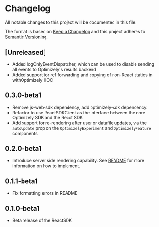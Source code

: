 # Changelog
All notable changes to this project will be documented in this file.

The format is based on [Keep a Changelog](http://keepachangelog.com/en/1.0.0/)
and this project adheres to [Semantic Versioning](http://semver.org/spec/v2.0.0.html).

## [Unreleased]
* Added logOnlyEventDispatcher, which can be used to disable sending all events to Optimizely's results backend
* Added support for ref forwarding and copying of non-React statics in withOptimizely HOC

## 0.3.0-beta1
* Remove js-web-sdk dependency, add optimizely-sdk dependency.
* Refactor to use ReactSDKClient as the interface between the core Optimizely SDK and the React SDK
* Add support for re-rendering after user or datafile updates, via the `autoUpdate` prop on the `OptimizelyExperiment` and `OptimizelyFeature` components

## 0.2.0-beta1
* Introduce server side rendering capability.  See [README](./README.md) for more information on how to implement.

## 0.1.1-beta1
* Fix formatting errors in README

## 0.1.0-beta1
* Beta release of the ReactSDK
